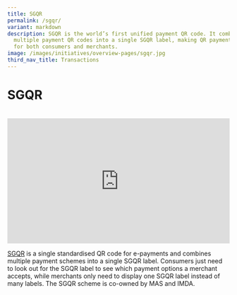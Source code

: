 ```yaml
---
title: SGQR
permalink: /sgqr/
variant: markdown
description: SGQR is the world’s first unified payment QR code. It combines
  multiple payment QR codes into a single SGQR label, making QR payments simple
  for both consumers and merchants.
image: /images/initiatives/overview-pages/sgqr.jpg
third_nav_title: Transactions
---
```

# SGQR

<br>

<div style="max-width: 1280px">
    <div style="height: 0;
            overflow: hidden;
            position: relative;
            padding-bottom: 56.25%;">
        <iframe src="https://www.youtube.com/embed/1VmJm9imBp4" height="720" width="1280" frameborder="0" title="YouTube video player" allow="accelerometer; autoplay; clipboard-write; encrypted-media; gyroscope; picture-in-picture" style="top: 0;
                left: 0;
                right: 0;
                bottom: 0;
                height: 100%;
                border: none;
                max-width: 100%;
                position: absolute;"></iframe>
    </div>
</div>

[SGQR](https://www.mas.gov.sg/development/e-payments/sgqr) is a single standardised QR code for e-payments and combines multiple payment schemes into a single SGQR label. Consumers just need to look out for the SGQR label to see which payment options a merchant accepts, while merchants only need to display one SGQR label instead of many labels. The SGQR scheme is co-owned by MAS and IMDA.